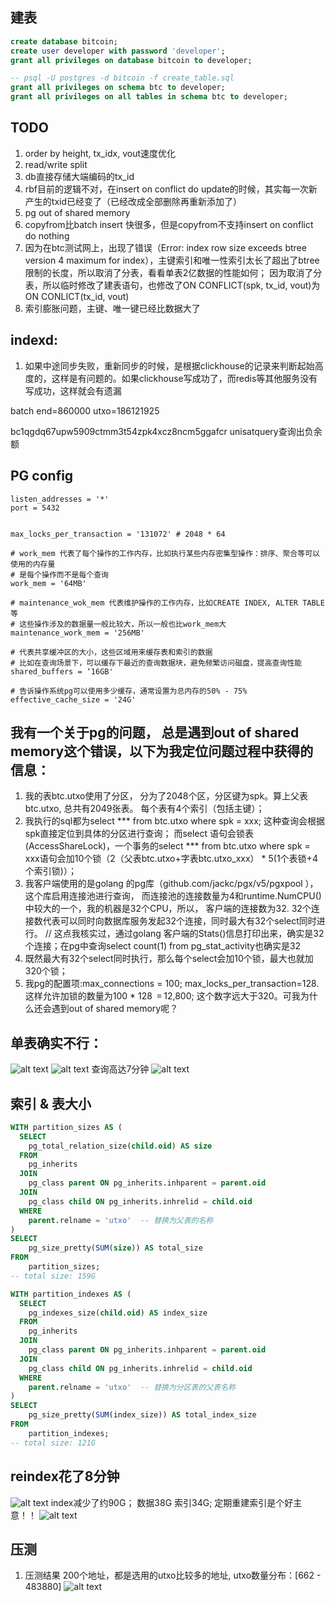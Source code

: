 ## 建表
```sql
create database bitcoin;
create user developer with password 'developer';
grant all privileges on database bitcoin to developer;

-- psql -U postgres -d bitcoin -f create_table.sql
grant all privileges on schema btc to developer;
grant all privileges on all tables in schema btc to developer;
```

## TODO
1. order by height, tx_idx, vout速度优化
2. read/write split
3. db直接存储大端编码的tx_id
4. rbf目前的逻辑不对，在insert on conflict do update的时候，其实每一次新产生的txid已经变了（已经改成全部删除再重新添加了）
5. pg out of shared memory
6. copyfrom比batch insert 快很多，但是copyfrom不支持insert on conflict do nothing
7. 因为在btc测试网上，出现了错误（Error: index row size exceeds btree version 4 maximum for index），主键索引和唯一性索引太长了超出了btree限制的长度，所以取消了分表，看看单表2亿数据的性能如何； 因为取消了分表，所以临时修改了建表语句，也修改了ON CONFLICT(spk, tx_id, vout)为ON CONLICT(tx_id, vout)
8. 索引膨胀问题，主键、唯一键已经比数据大了

## indexd:
1. 如果中途同步失败，重新同步的时候，是根据clickhouse的记录来判断起始高度的，这样是有问题的。如果clickhouse写成功了，而redis等其他服务没有写成功，这样就会有遗漏


batch end=860000 utxo=186121925

bc1qgdq67upw5909ctmm3t54zpk4xcz8ncm5ggafcr unisatquery查询出负余额

## PG config
```
listen_addresses = '*'
port = 5432


max_locks_per_transaction = '131072' # 2048 * 64

# work_mem 代表了每个操作的工作内存，比如执行某些内存密集型操作：排序、聚合等可以使用的内存量
# 是每个操作而不是每个查询
work_mem = '64MB'

# maintenance_wok_mem 代表维护操作的工作内存，比如CREATE INDEX, ALTER TABLE等
# 这些操作涉及的数据量一般比较大，所以一般也比work_mem大
maintenance_work_mem = '256MB'

# 代表共享缓冲区的大小，这些区域用来缓存表和索引的数据
# 比如在查询场景下，可以缓存下最近的查询数据块，避免频繁访问磁盘，提高查询性能
shared_buffers = ‘16GB'

# 告诉操作系统pg可以使用多少缓存，通常设置为总内存的50% - 75%
effective_cache_size = '24G'
```

## 我有一个关于pg的问题， 总是遇到out of shared memory这个错误，以下为我定位问题过程中获得的信息：
1. 我的表btc.utxo使用了分区， 分为了2048个区，分区键为spk。算上父表btc.utxo, 总共有2049张表。 每个表有4个索引（包括主键）；
2. 我执行的sql都为select *** from btc.utxo where spk = xxx; 这种查询会根据spk直接定位到具体的分区进行查询； 而select  语句会锁表(AccessShareLock)，一个事务的select *** from btc.utxo where spk = xxx语句会加10个锁（2（父表btc.utxo+字表btc.utxo_xxx） * 5(1个表锁+4个索引锁)）；
3.  我客户端使用的是golang 的pg库（github.com/jackc/pgx/v5/pgxpool ）， 这个库启用连接池进行查询， 而连接池的连接数量为4和runtime.NumCPU()中较大的一个，我的机器是32个CPU，所以， 客户端的连接数为32. 32个连接数代表可以同时向数据库服务发起32个连接，同时最大有32个select同时进行。 // 这点我核实过，通过golang 客户端的Stats()信息打印出来，确实是32个连接；在pg中查询select count(1) from pg_stat_activity也确实是32
4. 既然最大有32个select同时执行，那么每个select会加10个锁，最大也就加320个锁；
5. 我pg的配置项:max_connections = 100; max_locks_per_transaction=128. 这样允许加锁的数量为100 * 128 ‎ = 12,800; 这个数字远大于320。可我为什么还会遇到out of shared memory呢？


## 单表确实不行：
![alt text](<../media/Pasted Graphic.png>)
![alt text](<../media/Pasted Graphic 1.png>)
查询高达7分钟
![alt text](<../media/Pasted Graphic 2.png>)

## 索引 & 表大小
```sql
WITH partition_sizes AS (
  SELECT
    pg_total_relation_size(child.oid) AS size
  FROM
    pg_inherits
  JOIN
    pg_class parent ON pg_inherits.inhparent = parent.oid
  JOIN
    pg_class child ON pg_inherits.inhrelid = child.oid
  WHERE
    parent.relname = 'utxo'  -- 替换为父表的名称
)
SELECT
    pg_size_pretty(SUM(size)) AS total_size
FROM
    partition_sizes;
-- total size: 159G
```

```sql
WITH partition_indexes AS (
  SELECT
    pg_indexes_size(child.oid) AS index_size
  FROM
    pg_inherits
  JOIN
    pg_class parent ON pg_inherits.inhparent = parent.oid
  JOIN
    pg_class child ON pg_inherits.inhrelid = child.oid
  WHERE
    parent.relname = 'utxo'  -- 替换为分区表的父表名称
)
SELECT
    pg_size_pretty(SUM(index_size)) AS total_index_size
FROM
    partition_indexes;
-- total size: 121G
```

## reindex花了8分钟
![alt text](../media/REINDEX.png)
index减少了约90G； 数据38G 索引34G; 定期重建索引是个好主意！！
![alt text](../media/total_size.png)

## 压测
1. 压测结果 200个地址，都是选用的utxo比较多的地址, utxo数量分布：[662 - 483880]
![alt text](../media/14.67ms.png)